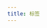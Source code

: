 ```yaml
---
title: 标签
---
```


<script setup>
import Tags from '../.vitepress/theme/components/Tags.vue'
</script>

<Tags /> 